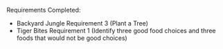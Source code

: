 
Requirements Completed:
<ul>
<li>Backyard Jungle Requirement 3 (Plant a Tree)</li>
<li>Tiger Bites Requirement 1 (Identify three good food choices and three foods that would not be good choices)</li>
</ul>
